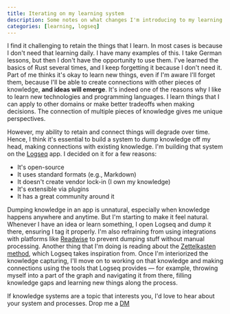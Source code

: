 ```yaml
---
title: Iterating on my learning system
description: Some notes on what changes I'm introducing to my learning system.
categories: [learning, logseq]
---
```


I find it challenging to retain the things that I learn.
In most cases is because I don't need that learning daily.
I have many examples of this.
I take German lessons, but then I don't have the opportunity to use them.
I've learned the basics of Rust several times, and I keep forgetting it because I don't need it.
Part of me thinks it's okay to learn new things,
even if I'm aware I'll forget them, because I'll be able to create connections with other pieces of knowledge, **and ideas will emerge**.
It's indeed one of the reasons why I like to learn new technologies and programming languages.
I learn things that I can apply to other domains or make better tradeoffs when making decisions.
The connection of multiple pieces of knowledge gives me unique perspectives.

However,
my ability to retain and connect things will degrade over time.
Hence, I think it's essential to build a system to dump knowledge off my head, making connections with existing knowledge.
I'm building that system on the [Logseq](https://logseq.com/) app.
I decided on it for a few reasons:

- It's open-source
- It uses standard formats (e.g., Markdown)
- It doesn't create vendor lock-in (I own my knowledge)
- It's extensible via plugins
- It has a great community around it

Dumping knowledge in an app is unnatural, especially when knowledge happens anywhere and anytime.
But I'm starting to make it feel natural.
Whenever I have an idea or learn something, I open Logseq and dump it there, ensuring I tag it properly.
I'm also refraining from using integrations with platforms like [Readwise](https://readwise.io/) to prevent dumping stuff without manual processing.
Another thing that I'm doing is reading about the [Zettelkasten method](https://zettelkasten.de/), which Logseq takes inspiration from.
Once I'm interiorized the knowledge capturing,
I'll move on to working on that knowledge and making connections using the tools that Logseq provides — for example, throwing myself into a part of the graph and navigating it from there, filling knowledge gaps and learning new things along the process.

If knowledge systems are a topic that interests you, I'd love to hear about your system and processes.
Drop me a [DM](https://twitter.com/pepicrft)
